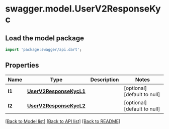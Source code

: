 # swagger.model.UserV2ResponseKyc

## Load the model package
```dart
import 'package:swagger/api.dart';
```

## Properties
Name | Type | Description | Notes
------------ | ------------- | ------------- | -------------
**l1** | [**UserV2ResponseKycL1**](UserV2ResponseKycL1.md) |  | [optional] [default to null]
**l2** | [**UserV2ResponseKycL2**](UserV2ResponseKycL2.md) |  | [optional] [default to null]

[[Back to Model list]](../README.md#documentation-for-models) [[Back to API list]](../README.md#documentation-for-api-endpoints) [[Back to README]](../README.md)


